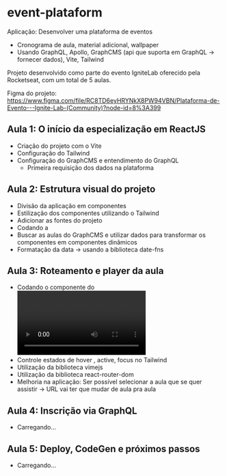 # event-plataform

Aplicação: Desenvolver uma plataforma de eventos

- Cronograma de aula, material adicional, wallpaper
- Usando GraphQL, Apollo, GraphCMS (api que suporta em GraphQL → fornecer dados), Vite, Tailwind

Projeto desenvolvido como parte do evento IgniteLab oferecido pela Rocketseat, com um total de 5 aulas.

Figma do projeto: https://www.figma.com/file/RC8TD6eyHRYNkX8PW94VBN/Plataforma-de-Evento---Ignite-Lab-(Community)?node-id=8%3A399

## Aula 1: O início da especialização em ReactJS

- Criação do projeto com o Vite
- Configuração do Tailwind
- Configuração do GraphCMS e entendimento do GraphQL
  - Primeira requisição dos dados na plataforma
  
## Aula 2: Estrutura visual do projeto

- Divisão da aplicação em componentes
- Estilização dos componentes utilizando o Tailwind
- Adicionar as fontes do projeto
- Codando a <Sidebar />
- Buscar as aulas do GraphCMS e utilizar dados para transformar os componentes em componentes dinâmicos
- Formatação da data → usando a biblioteca date-fns

## Aula 3: Roteamento e player da aula

- Codando o componente do <Video />
- Controle estados de hover , active, focus no Tailwind
- Utilização da biblioteca vimejs
- Utilização da biblioteca react-router-dom
- Melhoria na aplicação: Ser possível selecionar a aula que se quer assistir → URL vai ter que mudar de aula pra aula

## Aula 4: Inscrição via GraphQL

- Carregando...

## Aula 5: Deploy, CodeGen e próximos passos

- Carregando...
